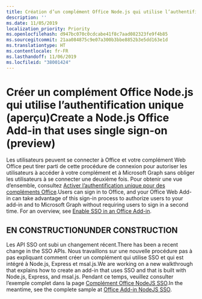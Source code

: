 ```yaml
---
title: Création d’un complément Office Node.js qui utilise l’authentification unique
description: ''
ms.date: 11/05/2019
localization_priority: Priority
ms.openlocfilehash: d947bc070c0cdcabe41f8c7aad082323fe9f4b85
ms.sourcegitcommit: 21aa084875c9e07a300b3bbe8852b3e5dd163e1d
ms.translationtype: HT
ms.contentlocale: fr-FR
ms.lasthandoff: 11/06/2019
ms.locfileid: "38001424"
---
```

# <a name="create-a-nodejs-office-add-in-that-uses-single-sign-on-preview"></a><span data-ttu-id="1ca8d-102">Créer un complément Office Node.js qui utilise l’authentification unique (aperçu)</span><span class="sxs-lookup"><span data-stu-id="1ca8d-102">Create a Node.js Office Add-in that uses single sign-on (preview)</span></span>

<span data-ttu-id="1ca8d-p101">Les utilisateurs peuvent se connecter à Office et votre complément Web Office peut tirer parti de cette procédure de connexion pour autoriser les utilisateurs à accéder à votre complément et à Microsoft Graph sans obliger les utilisateurs à se connecter une deuxième fois. Pour obtenir une vue d’ensemble, consultez [Activer l’authentification unique pour des compléments Office](sso-in-office-add-ins.md).</span><span class="sxs-lookup"><span data-stu-id="1ca8d-p101">Users can sign in to Office, and your Office Web Add-in can take advantage of this sign-in process to authorize users to your add-in and to Microsoft Graph without requiring users to sign in a second time. For an overview, see [Enable SSO in an Office Add-in](sso-in-office-add-ins.md).</span></span>

## <a name="under-construction"></a><span data-ttu-id="1ca8d-105">EN CONSTRUCTION</span><span class="sxs-lookup"><span data-stu-id="1ca8d-105">UNDER CONSTRUCTION</span></span>

<span data-ttu-id="1ca8d-106">Les API SSO ont subi un changement récent.</span><span class="sxs-lookup"><span data-stu-id="1ca8d-106">There has been a recent change in the SSO APIs.</span></span> <span data-ttu-id="1ca8d-107">Nous travaillons sur une nouvelle procédure pas à pas expliquant comment créer un complément qui utilise SSO et qui est intégré à Node.js, Express et msal.js.</span><span class="sxs-lookup"><span data-stu-id="1ca8d-107">We are working on a new walkthrough that explains how to create an add-in that uses SSO and that is built with Node.js, Express, and msal.js.</span></span> <span data-ttu-id="1ca8d-108">Pendant ce temps, veuillez consulter l’exemple complet dans la page [Complément Office NodeJS SSO](https://github.com/officedev/office-add-in-nodejs-sso).</span><span class="sxs-lookup"><span data-stu-id="1ca8d-108">In the meantime, see the complete sample at [Office Add-in NodeJS SSO](https://github.com/officedev/office-add-in-nodejs-sso).</span></span>
